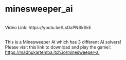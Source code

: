 # minesweeper_ai
<br>
Video Link: https://youtu.be/LsOaPNSkSkE
<br><br>

This is a Minesweeper AI which has 3 different AI solvers!<br>
Please visit this link to download and play the game!: https://madhukartemba.itch.io/minesweeper-ai
